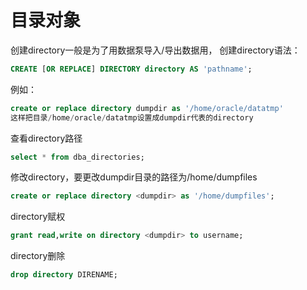 # 目录对象

创建directory一般是为了用数据泵导入/导出数据用，
创建directory语法：

```sql
CREATE [OR REPLACE] DIRECTORY directory AS 'pathname';
```

例如：

```sql
create or replace directory dumpdir as '/home/oracle/datatmp'
这样把目录/home/oracle/datatmp设置成dumpdir代表的directory
```

查看directory路径

```sql
select * from dba_directories;
```

修改directory，要更改dumpdir目录的路径为/home/dumpfiles

```sql
create or replace directory <dumpdir> as '/home/dumpfiles';
```

directory赋权

```sql
grant read,write on directory <dumpdir> to username;
```

directory删除

```sql
drop directory DIRENAME;
```
